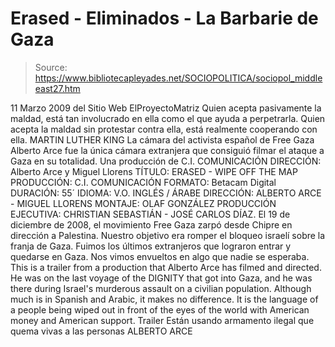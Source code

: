 # Erased - Eliminados - La Barbarie de Gaza

> Source: https://www.bibliotecapleyades.net/SOCIOPOLITICA/sociopol_middleeast27.htm

11 Marzo 2009
del Sitio Web
ElProyectoMatriz
Quien acepta pasivamente
la maldad,
está tan involucrado en ella como el que ayuda a perpetrarla.
Quien acepta la maldad sin protestar contra ella,
está realmente cooperando con ella.
MARTIN LUTHER KING
La cámara del activista español de Free Gaza
Alberto Arce fue la única
cámara extranjera que consiguió filmar el ataque a Gaza en su totalidad.
Una producción de C.I. COMUNICACIÓN
DIRECCIÓN: Alberto Arce y Miguel Llorens
TÍTULO:
ERASED - WIPE OFF THE MAP
PRODUCCIÓN: C.I. COMUNICACIÓN
FORMATO: Betacam Digital
DURACIÓN: 55´
IDIOMA: V.O. INGLÉS / ÁRABE
DIRECCIÓN: ALBERTO ARCE - MIGUEL LLORENS
MONTAJE: OLAF GONZÁLEZ
PRODUCCIÓN EJECUTIVA: CHRISTIAN SEBASTIÁN - JOSÉ CARLOS DÍAZ.
El 19 de diciembre de 2008, el movimiento Free Gaza
zarpó desde Chipre en dirección a Palestina.
Nuestro objetivo era romper el bloqueo israelí sobre la franja de Gaza.
Fuimos los últimos extranjeros que lograron entrar y quedarse en Gaza. Nos
vimos envueltos en algo que nadie se esperaba.
This is a trailer from a
production that Alberto Arce has filmed and directed. He was on the last
voyage of the DIGNITY that got into Gaza, and he was there during Israel's
murderous assault on a civilian population.
Although much is in Spanish and
Arabic, it makes no difference. It is the language of a people being wiped
out in front of the eyes of the world with American money and American
support.
Trailer
Están usando armamento ilegal que quema vivas a las personas
ALBERTO ARCE
